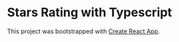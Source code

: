 # Stars Rating with Typescript

This project was bootstrapped with [Create React App](https://github.com/facebook/create-react-app).

